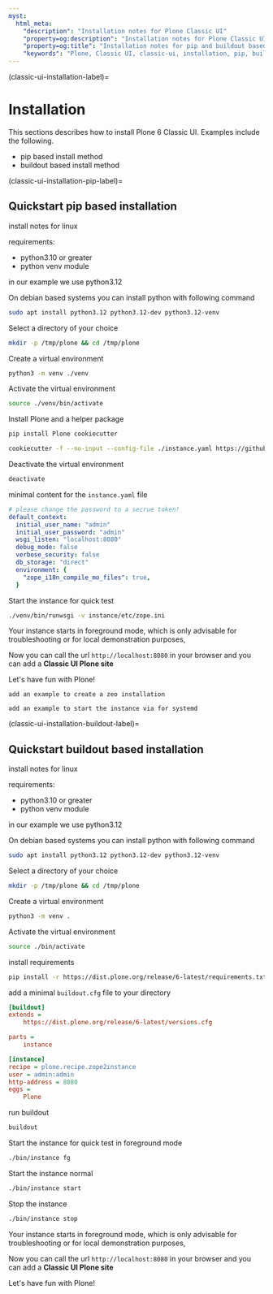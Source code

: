```yaml
---
myst:
  html_meta:
    "description": "Installation notes for Plone Classic UI"
    "property=og:description": "Installation notes for Plone Classic UI"
    "property=og:title": "Installation notes for pip and buildout based installation paths"
    "keywords": "Plone, Classic UI, classic-ui, installation, pip, buildout"
---
```


(classic-ui-installation-label)=

# Installation

This sections describes how to install Plone 6 Classic UI.
Examples include the following.

- pip based install method
- buildout based install method

(classic-ui-installation-pip-label)=

## Quickstart pip based installation

install notes for linux

requirements:

- python3.10 or greater
- python venv module

in our example we use python3.12

On debian based systems you can install python with following command

```bash
sudo apt install python3.12 python3.12-dev python3.12-venv
```

Select a directory of your choice

```bash
mkdir -p /tmp/plone && cd /tmp/plone
```

Create a virtual environment

```bash
python3 -m venv ./venv
```

Activate the virtual environment

```bash
source ./venv/bin/activate
```

Install Plone and a helper package

```bash
pip install Plone cookiecutter
```

```bash
cookiecutter -f --no-input --config-file ./instance.yaml https://github.com/plone/cookiecutter-zope-instance
```

Deactivate the virtual environment

```bash
deactivate
```

minimal content for the `instance.yaml` file

```yaml
# please change the password to a secrue token!
default_context:
  initial_user_name: "admin"
  initial_user_password: "admin"
  wsgi_listen: "localhost:8080"
  debug_mode: false
  verbose_security: false
  db_storage: "direct"
  environment: {
    "zope_i18n_compile_mo_files": true,
  }
```

Start the instance for quick test

```bash
./venv/bin/runwsgi -v instance/etc/zope.ini
```

Your instance starts in foreground mode, which is only advisable for troubleshooting or for local demonstration purposes,

Now you can call the url `http://localhost:8080` in your browser and you can add a **Classic UI Plone site**

Let's have fun with Plone!

```{todo}
add an example to create a zeo installation
```

```{todo}
add an example to start the instance via for systemd
```

(classic-ui-installation-buildout-label)=

## Quickstart buildout based installation

install notes for linux

requirements:

- python3.10 or greater
- python venv module

in our example we use python3.12

On debian based systems you can install python with following command

```bash
sudo apt install python3.12 python3.12-dev python3.12-venv
```

Select a directory of your choice

```bash
mkdir -p /tmp/plone && cd /tmp/plone
```

Create a virtual environment

```bash
python3 -m venv .
```

Activate the virtual environment

```bash
source ./bin/activate
```

install requirements

```bash
pip install -r https://dist.plone.org/release/6-latest/requirements.txt
```

add a minimal `buildout.cfg` file to your directory

```cfg
[buildout]
extends =
    https://dist.plone.org/release/6-latest/versions.cfg

parts =
    instance

[instance]
recipe = plone.recipe.zope2instance
user = admin:admin
http-address = 8080
eggs =
    Plone
```

run buildout

```bash
buildout
```

Start the instance for quick test in foreground mode

```bash
./bin/instance fg
```

Start the instance normal

```bash
./bin/instance start
```

Stop the instance

```bash
./bin/instance stop
```

Your instance starts in foreground mode, which is only advisable for troubleshooting or for local demonstration purposes,

Now you can call the url `http://localhost:8080` in your browser and you can add a **Classic UI Plone site**

Let's have fun with Plone!

